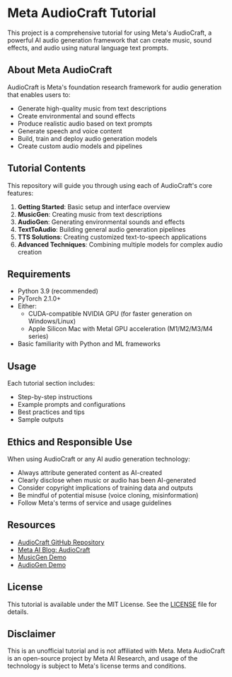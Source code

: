 # Meta AudioCraft Tutorial

This project is a comprehensive tutorial for using Meta's AudioCraft, a powerful AI audio generation framework that can create music, sound effects, and audio using natural language text prompts.

## About Meta AudioCraft

AudioCraft is Meta's foundation research framework for audio generation that enables users to:

- Generate high-quality music from text descriptions
- Create environmental and sound effects
- Produce realistic audio based on text prompts
- Generate speech and voice content
- Build, train and deploy audio generation models
- Create custom audio models and pipelines

## Tutorial Contents

This repository will guide you through using each of AudioCraft's core features:

1. **Getting Started**: Basic setup and interface overview
2. **MusicGen**: Creating music from text descriptions
3. **AudioGen**: Generating environmental sounds and effects
4. **TextToAudio**: Building general audio generation pipelines 
5. **TTS Solutions**: Creating customized text-to-speech applications
6. **Advanced Techniques**: Combining multiple models for complex audio creation

## Requirements

- Python 3.9 (recommended)
- PyTorch 2.1.0+
- Either:
  - CUDA-compatible NVIDIA GPU (for faster generation on Windows/Linux)
  - Apple Silicon Mac with Metal GPU acceleration (M1/M2/M3/M4 series)
- Basic familiarity with Python and ML frameworks

## Usage

Each tutorial section includes:
- Step-by-step instructions
- Example prompts and configurations
- Best practices and tips
- Sample outputs

## Ethics and Responsible Use

When using AudioCraft or any AI audio generation technology:

- Always attribute generated content as AI-created
- Clearly disclose when music or audio has been AI-generated
- Consider copyright implications of training data and outputs
- Be mindful of potential misuse (voice cloning, misinformation)
- Follow Meta's terms of service and usage guidelines

## Resources

- [AudioCraft GitHub Repository](https://github.com/facebookresearch/audiocraft)
- [Meta AI Blog: AudioCraft](https://ai.meta.com/blog/audiocraft-musicgen-audiogen-encodec-generative-ai-audio/)
- [MusicGen Demo](https://huggingface.co/spaces/facebook/MusicGen)
- [AudioGen Demo](https://huggingface.co/spaces/facebook/AudioGen)

## License

This tutorial is available under the MIT License. See the [LICENSE](LICENSE) file for details.

## Disclaimer

This is an unofficial tutorial and is not affiliated with Meta. Meta AudioCraft is an open-source project by Meta AI Research, and usage of the technology is subject to Meta's license terms and conditions.